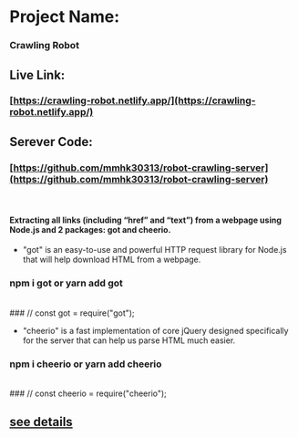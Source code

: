 # Project Name:

### Crawling Robot

## Live Link:

### [https://crawling-robot.netlify.app/](https://crawling-robot.netlify.app/)

## Serever Code:

### [https://github.com/mmhk30313/robot-crawling-server](https://github.com/mmhk30313/robot-crawling-server)

<br>

#### Extracting all links (including “href” and “text”) from a webpage using Node.js and 2 packages: got and cheerio.

   * "got" is an easy-to-use and powerful HTTP request library for Node.js that will help download HTML from a webpage.
   
   ### npm i got or yarn add got 
   <br>
   ### // const got = require("got");

   * "cheerio" is a fast implementation of core jQuery designed specifically for the server that can help us parse HTML much easier.

   ### npm i cheerio or yarn add cheerio 
   <br>
   ### // const cheerio = require("cheerio");
   <br>

   ## [see details](https://www.kindacode.com/article/how-to-get-all-links-from-a-webpage-using-node-js/)